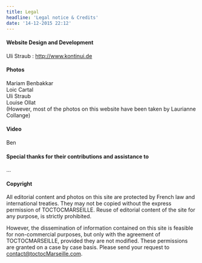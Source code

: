 ```yaml
---
title: Legal
headline: 'Legal notice & Credits'
date: '14-12-2015 22:12'
---
```


#### Website Design and Development
Uli Straub : http://www.kontinui.de  

#### Photos
Mariam Benbakkar   
Loic Cartal  
Uli Straub  
Louise Ollat  
(However, most of the photos on this website have been taken by Laurianne Collange)

#### Video
Ben

#### Special thanks for their contributions and assistance to
...

#### Copyright
All editorial content and photos on this site are protected by French law and international treaties. They may not be copied without the express permission of TOCTOCMARSEILLE. Reuse of editorial content of the site for any purpose, is strictly prohibited.

However, the dissemination of information contained on this site is feasible for non-commercial purposes, but only with the agreement of TOCTOCMARSEILLE, provided they are not modified. These permissions are granted on a case by case basis. Please send your request to contact@toctocMarseille.com.